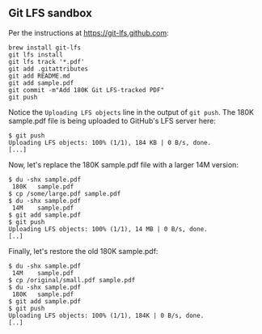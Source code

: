 ## Git LFS sandbox

Per the instructions at https://git-lfs.github.com:

    brew install git-lfs
    git lfs install
    git lfs track '*.pdf'
    git add .gitattributes
    git add README.md
    git add sample.pdf
    git commit -m"Add 180K Git LFS-tracked PDF"
    git push

Notice the `Uploading LFS objects` line in the output of `git push`. The 180K sample.pdf file is being uploaded to GitHub's LFS server here:

    $ git push
    Uploading LFS objects: 100% (1/1), 184 KB | 0 B/s, done.
    [...]

Now, let's replace the 180K sample.pdf file with a larger 14M version:

    $ du -shx sample.pdf
     180K   sample.pdf
    $ cp /some/large.pdf sample.pdf
    $ du -shx sample.pdf
     14M    sample.pdf
    $ git add sample.pdf
    $ git push
    Uploading LFS objects: 100% (1/1), 14 MB | 0 B/s, done.
    [..]

Finally, let's restore the old 180K sample.pdf:

    $ du -shx sample.pdf
     14M    sample.pdf
    $ cp /original/small.pdf sample.pdf
    $ du -shx sample.pdf
     180K   sample.pdf
    $ git add sample.pdf
    $ git push
    Uploading LFS objects: 100% (1/1), 184K | 0 B/s, done.
    [..]
